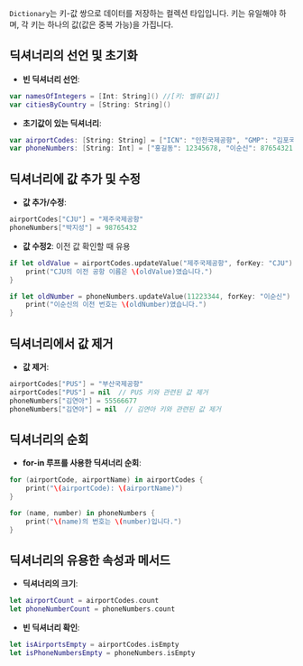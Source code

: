 `Dictionary`는 키-값 쌍으로 데이터를 저장하는 컬렉션 타입입니다.
키는 유일해야 하며,
각 키는 하나의 값(값은 중복 가능)을 가집니다.

## 딕셔너리의 선언 및 초기화

- **빈 딕셔너리 선언**:
```Swift
var namesOfIntegers = [Int: String]() //[키: 벨류(값)]
var citiesByCountry = [String: String]()
```   
- **초기값이 있는 딕셔너리**:
```Swift
var airportCodes: [String: String] = ["ICN": "인천국제공항", "GMP": "김포국제공항"]
var phoneNumbers: [String: Int] = ["홍길동": 12345678, "이순신": 87654321]
```

## 딕셔너리에 값 추가 및 수정

- **값 추가/수정**:
```Swift
airportCodes["CJU"] = "제주국제공항"
phoneNumbers["박지성"] = 98765432
```

- **값 수정2**: 이전 값 확인할 때 유용
```Swift
if let oldValue = airportCodes.updateValue("제주국제공항", forKey: "CJU") {
	print("CJU의 이전 공항 이름은 \(oldValue)였습니다.")
}

if let oldNumber = phoneNumbers.updateValue(11223344, forKey: "이순신") {
	print("이순신의 이전 번호는 \(oldNumber)였습니다.")
}
```
## 딕셔너리에서 값 제거

- **값 제거**:
```Swift
airportCodes["PUS"] = "부산국제공항"
airportCodes["PUS"] = nil  // PUS 키와 관련된 값 제거  
phoneNumbers["김연아"] = 55566677
phoneNumbers["김연아"] = nil  // 김연아 키와 관련된 값 제거
```

## 딕셔너리의 순회

- **for-in 루프를 사용한 딕셔너리 순회**:
```Swift
for (airportCode, airportName) in airportCodes {
	print("\(airportCode): \(airportName)")
} 

for (name, number) in phoneNumbers {     
	print("\(name)의 번호는 \(number)입니다.")
}
```
## 딕셔너리의 유용한 속성과 메서드

- **딕셔너리의 크기**:
```Swift
let airportCount = airportCodes.count
let phoneNumberCount = phoneNumbers.count
```   

- **빈 딕셔너리 확인**:
```Swift
let isAirportsEmpty = airportCodes.isEmpty
let isPhoneNumbersEmpty = phoneNumbers.isEmpty
```
